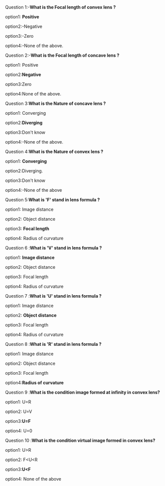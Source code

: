 Question 1:-**What is the Focal length of convex lens ?**

option1: **Positive**

option2:-Negative

option3:-Zero

option4:-None of the above.

Question 2:-**What is the Focal length of concave lens ?**

option1: Positive

option2:**Negative**

option3:Zero

option4:None of the above.

Question 3:**What is the Nature of concave lens ?**

option1: Converging

option2:**Diverging**

option3:Don't know

option4:-None of the above.

Question 4:**What is the Nature of convex lens ?**

option1: **Converging**

option2:Diverging.

option3:Don't know

option4:-None of the above

Question 5:**What is 'F' stand in lens formula ?**
	
  option1: Image distance
	
  option2: Object distance
	
  option3: **Focal length**
	
  option4: Radius of curvature
  
Question 6 :**What is 'V' stand in lens formula ?**
	
  option1: **Image distance**
	
  option2: Object distance
	
  option3: Focal length
	
  option4: Radius of curvature
  
Question 7 :**What is 'U' stand in lens formula ?**
	
  option1: Image distance
	
  option2: **Object distance**
	
  option3: Focal length
	
  option4: Radius of curvature


 Question 8 :**What is 'R' stand in lens formula ?**
	
  option1: Image distance
	
  option2: Object distance
	
  option3: Focal length
	
  option4:**Radius of curvature**
	
Question 9 :**What is the condition   image formed at infinity in convex lens?**
	
  option1: U=R
	
  option2: U=V
	
  option3:**U=F**
  
  option4: U=0

Question 10 :**What is the condition  virtual image formed in  convex lens?**

  option1: U>R
  
  option2: F<U<R
	
  option3:**U<F**
	
  option4: None of the above
